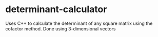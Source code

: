# determinant-calculator
Uses C++ to calculate the determinant of any square matrix using the cofactor method. Done using 3-dimensional vectors
